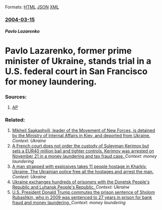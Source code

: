 
Formats: [HTML](/news/2004/03/15/pavlo-lazarenko-former-prime-minister-of-ukraine-stands-trial-in-a-u-s-federal-court-in-san-francisco-for-money-laundering.html)  [JSON](/news/2004/03/15/pavlo-lazarenko-former-prime-minister-of-ukraine-stands-trial-in-a-u-s-federal-court-in-san-francisco-for-money-laundering.json)  [XML](/news/2004/03/15/pavlo-lazarenko-former-prime-minister-of-ukraine-stands-trial-in-a-u-s-federal-court-in-san-francisco-for-money-laundering.xml)  

### [2004-03-15](/news/2004/03/15/index.md)

##### Pavlo Lazarenko
#  Pavlo Lazarenko, former prime minister of Ukraine, stands trial in a U.S. federal court in San Francisco for money laundering. 




### Sources:

1. [AP](http://www.ktvu.com/news/2923065/detail.html)

### Related:

1. [Mikheil Saakashvili, leader of the Movement of New Forces, is detained by the Ministry of Internal Affairs in Kiev, and deported from Ukraine. ](/news/2018/02/12/mikheil-saakashvili-leader-of-the-movement-of-new-forces-is-detained-by-the-ministry-of-internal-affairs-in-kiev-and-deported-from-ukrain.md) _Context: Ukraine_
2. [A French court does not order the custody of Suleyman Kerimov but sets a EUR40 million bail and tighter controls. Kerimov was arrested on November 21 in a money laundering and tax fraud case. ](/news/2017/12/6/a-french-court-does-not-order-the-custody-of-suleyman-kerimov-but-sets-a-a-40-million-bail-and-tighter-controls-kerimov-was-arrested-on-no.md) _Context: money laundering_
3. [A man strapped with explosives takes 11 people hostage in Kharkiv, Ukraine. The Ukrainian police free all the hostages and arrest the man. ](/news/2017/12/30/a-man-strapped-with-explosives-takes-11-people-hostage-in-kharkiv-ukraine-the-ukrainian-police-free-all-the-hostages-and-arrest-the-man.md) _Context: Ukraine_
4. [Ukraine exchanges hundreds of prisoners with the Donetsk People's Republic and Luhansk People's Republic. ](/news/2017/12/27/ukraine-exchanges-hundreds-of-prisoners-with-the-donetsk-people-s-republic-and-luhansk-people-s-republic.md) _Context: Ukraine_
5. [U.S. President Donald Trump commutes the prison sentence of Sholom Rubashkin, who in 2009 was sentenced to 27 years in prison for bank fraud and money laundering. ](/news/2017/12/20/u-s-president-donald-trump-commutes-the-prison-sentence-of-sholom-rubashkin-who-in-2009-was-sentenced-to-27-years-in-prison-for-bank-fraud.md) _Context: money laundering_
